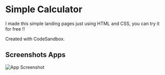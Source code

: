# Simple Calculator

I made this simple landing pages just using HTML and CSS, you can try it for free !!

Created with CodeSandbox.

## Screenshots Apps

![App Screenshot](https://github.com/zoelabbb/simple-landingpages/blob/master/assets/img/ss/goplantrees.png)
